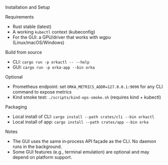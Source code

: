 Installation and Setup

Requirements
- Rust stable (latest)
- A working `kubectl` context (kubeconfig)
- For the GUI: a GPU/driver that works with wgpu (Linux/macOS/Windows)

Build from source
- CLI: `cargo run -p orkactl -- --help`
- GUI: `cargo run -p orka-app --bin orka`

Optional
- Prometheus endpoint: set `ORKA_METRICS_ADDR=127.0.0.1:9090` for any CLI command to expose metrics
- Kind smoke test: `./scripts/kind-ops-smoke.sh` (requires kind + kubectl)

Packaging
- Local install of CLI: `cargo install --path crates/cli --bin orkactl`
- Local install of app: `cargo install --path crates/app --bin orka`

Notes
- The GUI uses the same in‑process API façade as the CLI. No daemon runs in the background.
- Some GUI features (e.g., terminal emulation) are optional and may depend on platform support.

